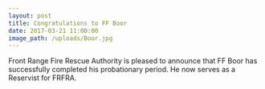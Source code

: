 ```yaml
---
layout: post
title: Congratulations to FF Boor
date: 2017-03-21 11:00:00
image_path: /uploads/Boor.jpg
---
```



Front Range Fire Rescue Authority is pleased to announce that FF Boor has successfully completed his probationary period. He now serves as a Reservist for FRFRA.&nbsp;